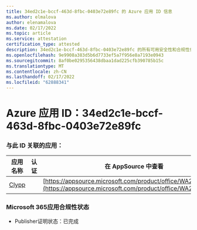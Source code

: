 ```yaml
---
title: 34ed2c1e-bccf-463d-8fbc-0403e72e89fc 的 Azure 应用 ID 信息
ms.author: elmalova
author: elenamalova
ms.date: 02/17/2022
ms.topic: article
ms.service: attestation
certification_type: attested
description: 34ed2c1e-bccf-463d-8fbc-0403e72e89fc 的所有可用安全性和合规性信息。
ms.openlocfilehash: 9e9908a383d5b6d7733ef5a7f956e8a7193e0943
ms.sourcegitcommit: 8af0be0295356438dbaa1dad225cfb390785b15c
ms.translationtype: MT
ms.contentlocale: zh-CN
ms.lasthandoff: 02/17/2022
ms.locfileid: "62888341"
---
```

# <a name="azure-app-id-34ed2c1e-bccf-463d-8fbc-0403e72e89fc"></a>Azure 应用 ID：34ed2c1e-bccf-463d-8fbc-0403e72e89fc


### <a name="apps-associated-with-this-id"></a>与此 ID 关联的应用：
| **应用名称** | **认证** | **在 AppSource 中查看** |
|--------------|---------------|-----------------------|
| [Clypp](https://docs.microsoft.com/microsoft-365-app-certification/forward/WA200003621) |  | [https://appsource.microsoft.com/product/office/WA200003621](https://appsource.microsoft.com/product/office/WA200003621) |

### <a name="microsoft-365-app-compliance-status"></a>Microsoft 365应用合规性状态
- Publisher证明状态：已完成
